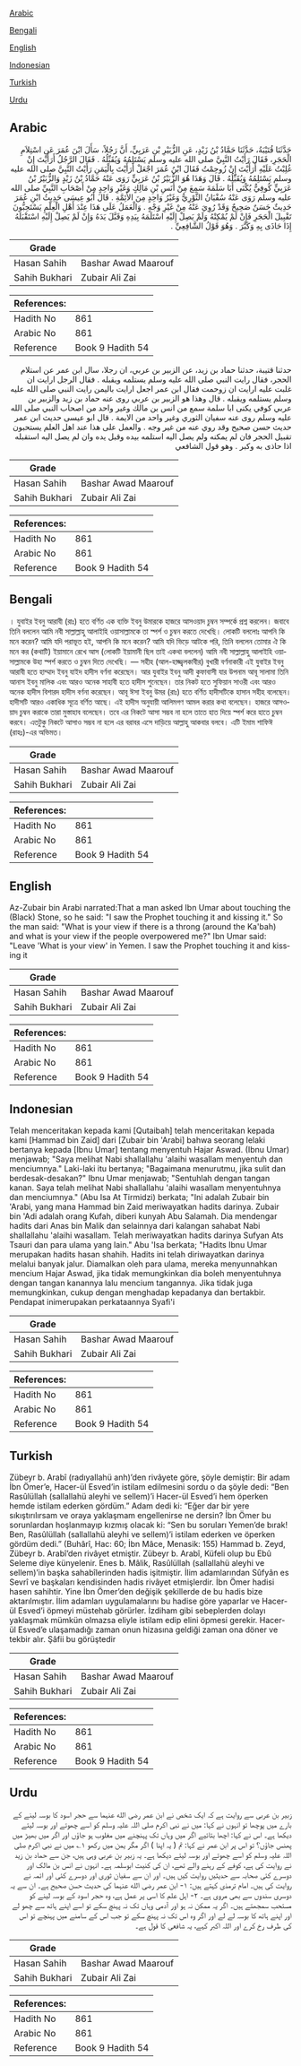 [Arabic](#arabic)

[Bengali](#bengali)

[English](#english)

[Indonesian](#indonesian)

[Turkish](#turkish)

[Urdu](#urdu)

## Arabic


<div dir="rtl" lang="ar" style={{fontSize:'larger',backgroundColor:'#f8f9fa',padding:20}}>
حَدَّثَنَا قُتَيْبَةُ، حَدَّثَنَا حَمَّادُ بْنُ زَيْدٍ، عَنِ الزُّبَيْرِ بْنِ عَرَبِيٍّ، أَنَّ رَجُلاً، سَأَلَ ابْنَ عُمَرَ عَنِ اسْتِلاَمِ الْحَجَرِ، فَقَالَ رَأَيْتُ النَّبِيَّ صلى الله عليه وسلم يَسْتَلِمُهُ وَيُقَبِّلُهُ ‏.‏ فَقَالَ الرَّجُلُ أَرَأَيْتَ إِنْ غُلِبْتُ عَلَيْهِ أَرَأَيْتَ إِنْ زُوحِمْتُ فَقَالَ ابْنُ عُمَرَ اجْعَلْ أَرَأَيْتَ بِالْيَمَنِ رَأَيْتُ النَّبِيَّ صلى الله عليه وسلم يَسْتَلِمُهُ وَيُقَبِّلُهُ ‏.‏ قَالَ وَهَذَا هُوَ الزُّبَيْرُ بْنُ عَرَبِيٍّ رَوَى عَنْهُ حَمَّادُ بْنُ زَيْدٍ وَالزُّبَيْرُ بْنُ عَرَبِيٍّ كُوفِيٌّ يُكْنَى أَبَا سَلَمَةَ سَمِعَ مِنْ أَنَسِ بْنِ مَالِكٍ وَغَيْرِ وَاحِدٍ مِنْ أَصْحَابِ النَّبِيِّ صلى الله عليه وسلم رَوَى عَنْهُ سُفْيَانُ الثَّوْرِيُّ وَغَيْرُ وَاحِدٍ مِنَ الأَئِمَّةِ ‏.‏ قَالَ أَبُو عِيسَى حَدِيثُ ابْنِ عُمَرَ حَدِيثٌ حَسَنٌ صَحِيحٌ وَقَدْ رُوِيَ عَنْهُ مِنْ غَيْرِ وَجْهٍ ‏.‏ وَالْعَمَلُ عَلَى هَذَا عِنْدَ أَهْلِ الْعِلْمِ يَسْتَحِبُّونَ تَقْبِيلَ الْحَجَرِ فَإِنْ لَمْ يُمْكِنْهُ وَلَمْ يَصِلْ إِلَيْهِ اسْتَلَمَهُ بِيَدِهِ وَقَبَّلَ يَدَهُ وَإِنْ لَمْ يَصِلْ إِلَيْهِ اسْتَقْبَلَهُ إِذَا حَاذَى بِهِ وَكَبَّرَ ‏.‏ وَهُوَ قَوْلُ الشَّافِعِيِّ ‏.‏
</div>
<div style={{backgroundColor:'#f8f9fa',padding:20, marginBottom: 10}}><table> <thead> <tr> <th>Grade</th> <th></th> </tr> </thead> <tbody> <tr><td>Hasan Sahih</td><td>Bashar Awad Maarouf</td></tr><tr><td>Sahih Bukhari</td><td>Zubair Ali Zai</td></tr></tbody></table><table> <thead> <tr> <th>References:</th> <th></th> </tr> </thead> <tbody><tr><td>Hadith No</td><td>861</td></tr><tr><td>Arabic No</td><td>861</td></tr><tr><td>Reference</td><td>Book 9 Hadith 54</td></tr></tbody></table></div>


<div dir="rtl" lang="ar" style={{fontSize:'larger',backgroundColor:'#f8f9fa',padding:20}}>
حدثنا قتيبة، حدثنا حماد بن زيد، عن الزبير بن عربي، ان رجلا، سال ابن عمر عن استلام الحجر، فقال رايت النبي صلى الله عليه وسلم يستلمه ويقبله . فقال الرجل ارايت ان غلبت عليه ارايت ان زوحمت فقال ابن عمر اجعل ارايت باليمن رايت النبي صلى الله عليه وسلم يستلمه ويقبله . قال وهذا هو الزبير بن عربي روى عنه حماد بن زيد والزبير بن عربي كوفي يكنى ابا سلمة سمع من انس بن مالك وغير واحد من اصحاب النبي صلى الله عليه وسلم روى عنه سفيان الثوري وغير واحد من الايمة . قال ابو عيسى حديث ابن عمر حديث حسن صحيح وقد روي عنه من غير وجه . والعمل على هذا عند اهل العلم يستحبون تقبيل الحجر فان لم يمكنه ولم يصل اليه استلمه بيده وقبل يده وان لم يصل اليه استقبله اذا حاذى به وكبر . وهو قول الشافعي
</div>
<div style={{backgroundColor:'#f8f9fa',padding:20, marginBottom: 10}}><table> <thead> <tr> <th>Grade</th> <th></th> </tr> </thead> <tbody> <tr><td>Hasan Sahih</td><td>Bashar Awad Maarouf</td></tr><tr><td>Sahih Bukhari</td><td>Zubair Ali Zai</td></tr></tbody></table><table> <thead> <tr> <th>References:</th> <th></th> </tr> </thead> <tbody><tr><td>Hadith No</td><td>861</td></tr><tr><td>Arabic No</td><td>861</td></tr><tr><td>Reference</td><td>Book 9 Hadith 54</td></tr></tbody></table></div>

## Bengali


<div dir="ltr" lang="bn" style={{fontSize:'larger',backgroundColor:'#f8f9fa',padding:20}}>
। যুবাইর ইবনু আরাবী (রাঃ) হতে বর্ণিত এক ব্যক্তি ইবনু উমারকে হাজরে আসওয়াদ চুম্বন সম্পর্কে প্রশ্ন করলেন। জবাবে তিনি বললেন আমি নবী সাল্লাল্লাহু আলাইহি ওয়াসাল্লামকে তা স্পর্শ ও চুম্বন করতে দেখেছি। লোকটি বললোঃ আপনি কি মনে করেন? আমি যদি পরাভূত হই, আপনি কি মনে করেন? আমি যদি ভিড়ে আটকে পরি, তিনি বললেন তোমার ঐ কি মনে কর (কথাটি) ইয়ামানে রেখে আস (লোকটি ইয়ামানী ছিল তাই একথা বললেন) আমি নবী সাল্লাল্লাহু আলাইহি ওয়াসাল্লামকে উহা স্পর্শ করতে ও চুম্বন দিতে দেখেছি। — সহীহ (আল-হাজ্জ্বলকাবীর) বুখারী বর্ণনাকারী এই যুবাইর ইবনু আরাবী হতে হাম্মাদ ইবনু যাইদ হাদীস বর্ণনা করেছেন। আর যুবাইর ইবনু আদী কুফাবাসী যার উপনাম আবূ সালামা তিনি আনাস ইবনু মালিক এবং আরও অনেক সাহাবী হতে হাদীস শুনেছেন। তার নিকট হতে সুফিয়ান সাওরী এবং আরও অনেক হাদীস বিশারদ হাদীস বর্ণনা করেছেন। আবূ ঈসা ইবনু উমর (রাঃ) হতে বর্ণিত হাদীসটিকে হাসান সহীহ বলেছেন। হাদীসটি আরও একাধিক সূত্রে বর্ণিত আছে। এই হাদীস অনুযায়ী আলিমগণ আমল করার কথা বলেছেন। হাজরে আসওয়াদ চুম্বন করাকে তারা মুস্তাহাব বলেছেন। তবে এর নিকটে আসা সম্ভব না হলে তাতে হাত দিয়ে স্পর্শ করে হাতে চুম্বন করবে। এতটুকু নিকটে আসাও সম্ভব না হলে এর বরাবর এসে দাড়িয়ে আল্লাহু আকবার বলবে। এটি ইমাম শাফিঈ (রাহঃ)-এর অভিমত।
</div>
<div style={{backgroundColor:'#f8f9fa',padding:20, marginBottom: 10}}><table> <thead> <tr> <th>Grade</th> <th></th> </tr> </thead> <tbody> <tr><td>Hasan Sahih</td><td>Bashar Awad Maarouf</td></tr><tr><td>Sahih Bukhari</td><td>Zubair Ali Zai</td></tr></tbody></table><table> <thead> <tr> <th>References:</th> <th></th> </tr> </thead> <tbody><tr><td>Hadith No</td><td>861</td></tr><tr><td>Arabic No</td><td>861</td></tr><tr><td>Reference</td><td>Book 9 Hadith 54</td></tr></tbody></table></div>

## English


<div dir="ltr" lang="en" style={{fontSize:'larger',backgroundColor:'#f8f9fa',padding:20}}>
Az-Zubair bin Arabi narrated:That a man asked Ibn Umar about touching the (Black) Stone, so he said: "I saw the Prophet touching it and kissing it." So the man said: "What is your view if there is a throng (around the Ka'bah) and what is your view if the people overpowered me?" Ibn Umar said: "Leave 'What is your view' in Yemen. I saw the Prophet touching it and kissing it
</div>
<div style={{backgroundColor:'#f8f9fa',padding:20, marginBottom: 10}}><table> <thead> <tr> <th>Grade</th> <th></th> </tr> </thead> <tbody> <tr><td>Hasan Sahih</td><td>Bashar Awad Maarouf</td></tr><tr><td>Sahih Bukhari</td><td>Zubair Ali Zai</td></tr></tbody></table><table> <thead> <tr> <th>References:</th> <th></th> </tr> </thead> <tbody><tr><td>Hadith No</td><td>861</td></tr><tr><td>Arabic No</td><td>861</td></tr><tr><td>Reference</td><td>Book 9 Hadith 54</td></tr></tbody></table></div>

## Indonesian


<div dir="ltr" lang="id" style={{fontSize:'larger',backgroundColor:'#f8f9fa',padding:20}}>
Telah menceritakan kepada kami [Qutaibah] telah menceritakan kepada kami [Hammad bin Zaid] dari [Zubair bin 'Arabi] bahwa seorang lelaki bertanya kepada [Ibnu Umar] tentang menyentuh Hajar Aswad. (Ibnu Umar) menjawab; "Saya melihat Nabi shallallahu 'alaihi wasallam menyentuh dan menciumnya." Laki-laki itu bertanya; "Bagaimana menurutmu, jika sulit dan berdesak-desakan?" Ibnu Umar menjawab; "Sentuhlah dengan tangan kanan. Saya telah melihat Nabi shallallahu 'alaihi wasallam menyentuhnya dan menciumnya." (Abu Isa At Tirmidzi) berkata; "Ini adalah Zubair bin 'Arabi, yang mana Hammad bin Zaid meriwayatkan hadits darinya. Zubair bin 'Adi adalah orang Kufah, diberi kunyah Abu Salamah. Dia mendengar hadits dari Anas bin Malik dan selainnya dari kalangan sahabat Nabi shallallahu 'alaihi wasallam. Telah meriwayatkan hadits darinya Sufyan Ats Tsauri dan para ulama yang lain." Abu 'Isa berkata; "Hadits Ibnu Umar merupakan hadits hasan shahih. Hadits ini telah diriwayatkan darinya melalui banyak jalur. Diamalkan oleh para ulama, mereka menyunnahkan mencium Hajar Aswad, jika tidak memungkinkan dia boleh menyentuhnya dengan tangan kanannya lalu mencium tangannya. Jika tidak juga memungkinkan, cukup dengan menghadap kepadanya dan bertakbir. Pendapat inimerupakan perkataannya Syafi'i
</div>
<div style={{backgroundColor:'#f8f9fa',padding:20, marginBottom: 10}}><table> <thead> <tr> <th>Grade</th> <th></th> </tr> </thead> <tbody> <tr><td>Hasan Sahih</td><td>Bashar Awad Maarouf</td></tr><tr><td>Sahih Bukhari</td><td>Zubair Ali Zai</td></tr></tbody></table><table> <thead> <tr> <th>References:</th> <th></th> </tr> </thead> <tbody><tr><td>Hadith No</td><td>861</td></tr><tr><td>Arabic No</td><td>861</td></tr><tr><td>Reference</td><td>Book 9 Hadith 54</td></tr></tbody></table></div>

## Turkish


<div dir="ltr" lang="tr" style={{fontSize:'larger',backgroundColor:'#f8f9fa',padding:20}}>
Zübeyr b. Arabî (radıyallahü anh)’den rivâyete göre, şöyle demiştir: Bir adam İbn Ömer’e, Hacer-ül Esved’in istilam edilmesini sordu o da şöyle dedi: “Ben Rasûlüllah (sallallahü aleyhi ve sellem)’i Hacer-ül Esved’i hem öperken hemde istilam ederken gördüm.” Adam dedi ki: “Eğer dar bir yere sıkıştırılırsam ve oraya yaklaşmam engellenirse ne dersin? İbn Ömer bu sorunlardan hoşlanmayıp kızmış olacak ki: “Sen bu soruları Yemen’de bırak! Ben, Rasûlüllah (sallallahü aleyhi ve sellem)’i istilam ederken ve öperken gördüm dedi.” (Buhârî, Hac: 60; İbn Mâce, Menasik: 155) Hammad b. Zeyd, Zübeyr b. Arabî’den rivâyet etmiştir. Zübeyr b. Arabî, Küfeli olup bu Ebû Seleme diye künyelenir. Enes b. Mâlik, Rasûlüllah (sallallahü aleyhi ve sellem)’in başka sahabîlerinden hadis işitmiştir. İlim adamlarından Sûfyân es Sevrî ve başkaları kendisinden hadis rivâyet etmişlerdir. İbn Ömer hadisi hasen sahihtir. Yine İbn Ömer’den değişik şekillerde de bu hadis bize aktarılmıştır. İlim adamları uygulamalarını bu hadise göre yaparlar ve Hacer-ül Esved’i öpmeyi müstehab görürler. İzdiham gibi sebeplerden dolayı yaklaşmak mümkün olmazsa eliyle istilam edip elini öpmesi gerekir. Hacer-ül Esved’e ulaşamadığı zaman onun hizasına geldiği zaman ona döner ve tekbir alır. Şâfii bu görüştedir
</div>
<div style={{backgroundColor:'#f8f9fa',padding:20, marginBottom: 10}}><table> <thead> <tr> <th>Grade</th> <th></th> </tr> </thead> <tbody> <tr><td>Hasan Sahih</td><td>Bashar Awad Maarouf</td></tr><tr><td>Sahih Bukhari</td><td>Zubair Ali Zai</td></tr></tbody></table><table> <thead> <tr> <th>References:</th> <th></th> </tr> </thead> <tbody><tr><td>Hadith No</td><td>861</td></tr><tr><td>Arabic No</td><td>861</td></tr><tr><td>Reference</td><td>Book 9 Hadith 54</td></tr></tbody></table></div>

## Urdu


<div dir="rtl" lang="ur" style={{fontSize:'larger',backgroundColor:'#f8f9fa',padding:20}}>
زبیر بن عربی سے روایت ہے کہ ایک شخص نے ابن عمر رضی الله عنہما سے حجر اسود کا بوسہ لینے کے بارے میں پوچھا تو انہوں نے کہا: میں نے نبی اکرم صلی اللہ علیہ وسلم کو اسے چھوتے اور بوسہ لیتے دیکھا ہے۔ اس نے کہا: اچھا بتائیے اگر میں وہاں تک پہنچنے میں مغلوب ہو جاؤں اور اگر میں بھیڑ میں پھنس جاؤں؟ تو اس پر ابن عمر نے کہا: تم ( یہ اپنا ) اگر مگر یمن میں رکھو ۱؎ میں نے نبی اکرم صلی اللہ علیہ وسلم کو اسے چھوتے اور بوسہ لیتے دیکھا ہے۔ یہ زبیر بن عربی وہی ہیں، جن سے حماد بن زید نے روایت کی ہے، کوفے کے رہنے والے تھے، ان کی کنیت ابوسلمہ ہے۔ انہوں نے انس بن مالک اور دوسرے کئی صحابہ سے حدیثیں روایت کیں ہیں۔ اور ان سے سفیان ثوری اور دوسرے کئی اور ائمہ نے روایت کی ہیں۔ امام ترمذی کہتے ہیں: ۱- ابن عمر رضی الله عنہما کی حدیث حسن صحیح ہے۔ ان سے یہ دوسری سندوں سے بھی مروی ہے۔ ۲- اہل علم کا اسی پر عمل ہے، وہ حجر اسود کے بوسہ لینے کو مستحب سمجھتے ہیں۔ اگر یہ ممکن نہ ہو اور آدمی وہاں تک نہ پہنچ سکے تو اسے اپنے ہاتھ سے چھو لے اور اپنے ہاتھ کا بوسہ لے لے اور اگر وہ اس تک نہ پہنچ سکے تو جب اس کے سامنے میں پہنچے تو اس کی طرف رخ کرے اور اللہ اکبر کہے، یہ شافعی کا قول ہے۔
</div>
<div style={{backgroundColor:'#f8f9fa',padding:20, marginBottom: 10}}><table> <thead> <tr> <th>Grade</th> <th></th> </tr> </thead> <tbody> <tr><td>Hasan Sahih</td><td>Bashar Awad Maarouf</td></tr><tr><td>Sahih Bukhari</td><td>Zubair Ali Zai</td></tr></tbody></table><table> <thead> <tr> <th>References:</th> <th></th> </tr> </thead> <tbody><tr><td>Hadith No</td><td>861</td></tr><tr><td>Arabic No</td><td>861</td></tr><tr><td>Reference</td><td>Book 9 Hadith 54</td></tr></tbody></table></div>